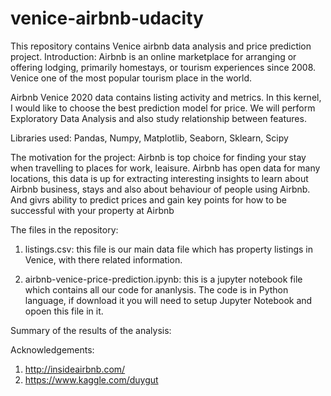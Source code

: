 # venice-airbnb-udacity
This repository contains Venice airbnb data analysis and price prediction project.
Introduction:
Airbnb is an online marketplace for arranging or offering lodging, primarily homestays, or tourism experiences since 2008. Venice one of the most popular tourism place in the world.

Airbnb Venice 2020 data contains listing activity and metrics. In this kernel, I would like to choose the best prediction model for price. We will perform Exploratory Data Analysis and also study relationship between features.

Libraries used:
Pandas, Numpy, Matplotlib, Seaborn, Sklearn, Scipy

The motivation for the project:
Airbnb is top choice for finding your stay when travelling to places for work, leaisure. Airbnb has open data for many locations, this data is up for extracting interesting insights to learn about Airbnb business, stays and also about behaviour of people using Airbnb. And givrs ability to predict prices and gain key points for how to be successful with your property at Airbnb

The files in the repository:
1. listings.csv: this file is our main data file which has property listings in Venice, with there related information.

2. airbnb-venice-price-prediction.ipynb:
this is a jupyter notebook file which contains all our code for ananlysis. The code is in Python language, if download it you will need to setup Jupyter Notebook and opoen this file in it.

Summary of the results of the analysis:

Acknowledgements:
1. http://insideairbnb.com/
2. https://www.kaggle.com/duygut
